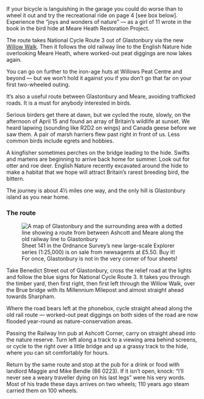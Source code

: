 If your bicycle is languishing in the garage you could do worse than to
wheel it out and try the recreational ride on page 4
<span class="ednote">[see box below]</span>.
Experience the “joys and wonders of nature” — as a
girl of 11 wrote in the book in the bird hide at Meare Heath Restoration
Project.

The route takes National Cycle Route 3 out of Glastonbury via the new
[Willow Walk](/newsletter/articles/091/willow-walk).
Then it follows the old railway line to
the English Nature hide overlooking Meare Heath, where worked-out peat
diggings are now lakes again.

You can go on further to the iron-age huts at Willows Peat Centre and
beyond — but we won’t hold it against you if you don’t go that far on
your first two-wheeled outing.

It’s also a useful route between Glastonbury and Meare, avoiding
trafficked roads. It is a must for anybody interested in birds.

Serious birders get there at dawn, but we cycled the route, slowly, on
the afternoon of April 15 and found an array of Britain’s wildlife at
sunset. We heard lapwing (sounding like R2D2 on wings) and Canada geese
before we saw them. A pair of marsh harriers flew past right in front of
us. Less common birds include egrets and hobbies.

A kingfisher sometimes perches on the bridge leading to the hide. Swifts
and martens are beginning to arrive back home for summer. Look out for
otter and roe deer. English Nature recently excavated around the hide to
make a habitat that we hope will attract Britain’s rarest breeding bird,
the bittern.

The journey is about 4½ miles one way, and the only hill is Glastonbury
island as you near home.

<div class="boxout">

### The route

<figure>
<img src="../bikemap.png" alt="A map of Glastonbury and the surrounding area with a dotted line showing a route from between Ashcott and Meare along the old railway line to Glastonbury">
<figcaption>
Sheet 141 in the Ordnance Survey’s new large-scale Explorer series
(1:25,000) is on sale from newsagents at £5.50. Buy it! For once,
Glastonbury is not in the very corner of four sheets!
</figcaption>
</figure>

Take Benedict Street out of Glastonbury, cross the relief road at the
lights and follow the blue signs for National Cycle Route 3. It takes
you through the timber yard, then first right, then first left through
the Willow Walk, over the Brue bridge with its Millennium Milepost and
almost straight ahead towards Sharpham.

Where the road bears left at the phonebox, cycle straight ahead along
the old rail route — worked-out peat diggings on both sides of the road
are now flooded year-round as nature-conservation areas.

Passing the Railway Inn pub at Ashcott Corner, carry on straight ahead
into the nature reserve. Turn left along a track to a viewing area
behind screens, or cycle to the right over a little bridge and up a
grassy track to the hide, where you can sit comfortably for hours.

Return by the same route and stop at the pub for a drink or food with
landlord Maggie and Mike Bendle (86 0223). If it isn’t open, knock:
“I’ll never see a weary traveller dying on his last legs” were his very
words. Most of his trade these days arrives on two wheels; 110 years ago
steam carried them on 100 wheels.

</div>
